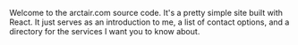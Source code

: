 Welcome to the arctair.com source code. It's a pretty simple site built
with React. It just serves as an introduction to me, a list of contact options,
and a directory for the services I want you to know about.
